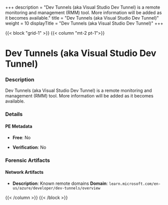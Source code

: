 +++
description = "Dev Tunnels (aka Visual Studio Dev Tunnel) is a remote monitoring and management (RMM) tool. More information will be added as it becomes available."
title = "Dev Tunnels (aka Visual Studio Dev Tunnel)"
weight = 10
displayTitle = "Dev Tunnels (aka Visual Studio Dev Tunnel)"
+++


{{< block "grid-1" >}}
{{< column "mt-2 pt-1">}}

# Dev Tunnels (aka Visual Studio Dev Tunnel)


### Description

Dev Tunnels (aka Visual Studio Dev Tunnel) is a remote monitoring and management (RMM) tool. More information will be added as it becomes available.




### Details


#### PE Metadata


- **Free**: No

- **Verification**: No





### Forensic Artifacts




#### Network Artifacts

- **Description**: Known remote domains
  **Domain**: `learn.microsoft.com/en-us/azure/developer/dev-tunnels/overview`








{{< /column >}}
{{< /block >}}
